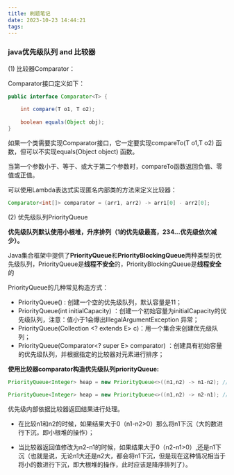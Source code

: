```yaml
---
title: 刷题笔记
date: 2023-10-23 14:44:21
tags:
---
```


### java优先级队列 and 比较器

(1) 比较器Comparator：

Comparator接口定义如下：

```java
public interface Comparator<T> {
 
    int compare(T o1, T o2);
 
    boolean equals(Object obj);
}
```

如果一个类需要实现Comparator接口，它一定要实现compareTo(T o1,T o2) 函数，但可以不实现equals(Object object) 函数。

当第一个参数小于、等于、或大于第二个参数时，compareTo函数返回负值、零值或正值。

可以使用Lambda表达式实现匿名内部类的方法来定义比较器：

```java
Comparator<int[]> comparator = (arr1, arr2) -> arr1[0] - arr2[0];
```

(2) 优先级队列PriorityQueue

**优先级队列默认使用小根堆，升序排列（1的优先级最高，234...优先级依次减少）。**

Java集合框架中提供了**PriorityQueue**和**PriorityBlockingQueue**两种类型的优先级队列，PriorityQueue是**线程不安全**的，PriorityBlockingQueue是**线程安全**的

PriorityQueue的几种常见构造方式：

* PriorityQueue() : 创建一个空的优先级队列，默认容量是11；
* PriorityQueue(int initialCapacity) ：创建一个初始容量为initialCapacity的优先级队列，注意：值小于1会爆出IllegalArgumentException 异常；
* PriorityQueue(Collection <? extends E> c)：用一个集合来创建优先级队列；
* PriorityQueue(Comparator<? super E> comparator) ：创建具有初始容量的优先级队列，并根据指定的比较器对元素进行排序；

**使用比较器comparator构造优先级队列priorityQueue:**

```java
PriorityQueue<Integer> heap = new PriorityQueue<>((n1,n2) -> n1-n2); // 默认的顺序也是如此
```

```java
PriorityQueue<Integer> heap = new PriorityQueue<>((n1,n2) -> n2-n1); // 降序排列（4优先级最高，321优先级依次降低）
```

优先级内部依据比较器返回结果进行处理。

* 在比较n1和n2的时候，如果结果大于0（n1-n2>0）那么将n1下沉（大的数进行下沉，即小根堆的操作）；

* 当比较器返回值修改为n2-n1的时候，如果结果大于0（n2-n1>0）,还是n1下沉（也就是说，无论n1大还是n2大，都会将n1下沉，但是现在这种情况相当于将小的数进行下沉，即大根堆的操作，此时应该是降序排列了）。

